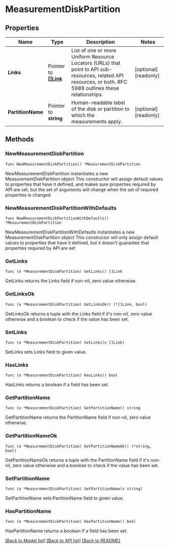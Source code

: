 # MeasurementDiskPartition

## Properties

Name | Type | Description | Notes
------------ | ------------- | ------------- | -------------
**Links** | Pointer to [**[]Link**](Link.md) | List of one or more Uniform Resource Locators (URLs) that point to API sub-resources, related API resources, or both. RFC 5988 outlines these relationships. | [optional] [readonly] 
**PartitionName** | Pointer to **string** | Human-readable label of the disk or partition to which the measurements apply. | [optional] [readonly] 

## Methods

### NewMeasurementDiskPartition

`func NewMeasurementDiskPartition() *MeasurementDiskPartition`

NewMeasurementDiskPartition instantiates a new MeasurementDiskPartition object
This constructor will assign default values to properties that have it defined,
and makes sure properties required by API are set, but the set of arguments
will change when the set of required properties is changed

### NewMeasurementDiskPartitionWithDefaults

`func NewMeasurementDiskPartitionWithDefaults() *MeasurementDiskPartition`

NewMeasurementDiskPartitionWithDefaults instantiates a new MeasurementDiskPartition object
This constructor will only assign default values to properties that have it defined,
but it doesn't guarantee that properties required by API are set

### GetLinks

`func (o *MeasurementDiskPartition) GetLinks() []Link`

GetLinks returns the Links field if non-nil, zero value otherwise.

### GetLinksOk

`func (o *MeasurementDiskPartition) GetLinksOk() (*[]Link, bool)`

GetLinksOk returns a tuple with the Links field if it's non-nil, zero value otherwise
and a boolean to check if the value has been set.

### SetLinks

`func (o *MeasurementDiskPartition) SetLinks(v []Link)`

SetLinks sets Links field to given value.

### HasLinks

`func (o *MeasurementDiskPartition) HasLinks() bool`

HasLinks returns a boolean if a field has been set.

### GetPartitionName

`func (o *MeasurementDiskPartition) GetPartitionName() string`

GetPartitionName returns the PartitionName field if non-nil, zero value otherwise.

### GetPartitionNameOk

`func (o *MeasurementDiskPartition) GetPartitionNameOk() (*string, bool)`

GetPartitionNameOk returns a tuple with the PartitionName field if it's non-nil, zero value otherwise
and a boolean to check if the value has been set.

### SetPartitionName

`func (o *MeasurementDiskPartition) SetPartitionName(v string)`

SetPartitionName sets PartitionName field to given value.

### HasPartitionName

`func (o *MeasurementDiskPartition) HasPartitionName() bool`

HasPartitionName returns a boolean if a field has been set.


[[Back to Model list]](../README.md#documentation-for-models) [[Back to API list]](../README.md#documentation-for-api-endpoints) [[Back to README]](../README.md)


